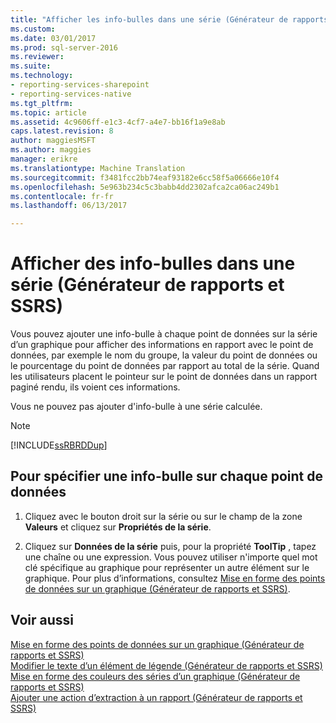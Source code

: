 ```yaml
---
title: "Afficher les info-bulles dans une série (Générateur de rapports et SSRS) | Documents Microsoft"
ms.custom: 
ms.date: 03/01/2017
ms.prod: sql-server-2016
ms.reviewer: 
ms.suite: 
ms.technology:
- reporting-services-sharepoint
- reporting-services-native
ms.tgt_pltfrm: 
ms.topic: article
ms.assetid: 4c9606ff-e1c3-4cf7-a4e7-bb16f1a9e8ab
caps.latest.revision: 8
author: maggiesMSFT
ms.author: maggies
manager: erikre
ms.translationtype: Machine Translation
ms.sourcegitcommit: f3481fcc2bb74eaf93182e6cc58f5a06666e10f4
ms.openlocfilehash: 5e963b234c5c3babb4dd2302afca2ca06ac249b1
ms.contentlocale: fr-fr
ms.lasthandoff: 06/13/2017

---
```

# <a name="show-tooltips-on-a-series-report-builder-and-ssrs"></a>Afficher des info-bulles dans une série (Générateur de rapports et SSRS)
  Vous pouvez ajouter une info-bulle à chaque point de données sur la série d’un graphique pour afficher des informations en rapport avec le point de données, par exemple le nom du groupe, la valeur du point de données ou le pourcentage du point de données par rapport au total de la série. Quand les utilisateurs placent le pointeur sur le point de données dans un rapport paginé rendu, ils voient ces informations.  
  
 Vous ne pouvez pas ajouter d'info-bulle à une série calculée.  
  
> [!NOTE]  
>  [!INCLUDE[ssRBRDDup](../../includes/ssrbrddup-md.md)]  
  
## <a name="to-specify-a-tooltip-on-each-data-point"></a>Pour spécifier une info-bulle sur chaque point de données  
  
1.  Cliquez avec le bouton droit sur la série ou sur le champ de la zone **Valeurs** et cliquez sur **Propriétés de la série**.  
  
2.  Cliquez sur **Données de la série** puis, pour la propriété **ToolTip** , tapez une chaîne ou une expression. Vous pouvez utiliser n'importe quel mot clé spécifique au graphique pour représenter un autre élément sur le graphique. Pour plus d’informations, consultez [Mise en forme des points de données sur un graphique &#40;Générateur de rapports et SSRS&#41;](../../reporting-services/report-design/formatting-data-points-on-a-chart-report-builder-and-ssrs.md).  
  
## <a name="see-also"></a>Voir aussi  
 [Mise en forme des points de données sur un graphique &#40;Générateur de rapports et SSRS&#41;](../../reporting-services/report-design/formatting-data-points-on-a-chart-report-builder-and-ssrs.md)   
 [Modifier le texte d’un élément de légende &#40;Générateur de rapports et SSRS&#41;](../../reporting-services/report-design/chart-legend-change-item-text-report-builder.md)   
 [Mise en forme des couleurs des séries d’un graphique &#40;Générateur de rapports et SSRS&#41;](../../reporting-services/report-design/formatting-series-colors-on-a-chart-report-builder-and-ssrs.md)   
 [Ajouter une action d’extraction à un rapport &#40;Générateur de rapports et SSRS&#41;](../../reporting-services/report-design/add-a-drillthrough-action-on-a-report-report-builder-and-ssrs.md)  
  
  
